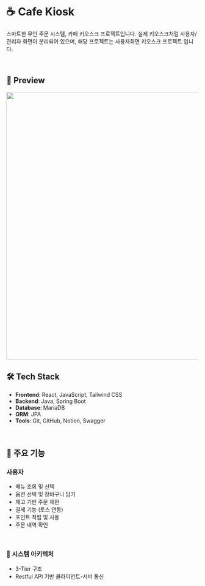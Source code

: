 # ☕ Cafe Kiosk

스마트한 무인 주문 시스템, 카페 키오스크 프로젝트입니다. 
실제 키오스크처럼 사용자/관리자 화면이 분리되어 있으며, 해당 프로젝트는 사용자화면 키오스크 프로젝트 입니다.

<br />

## 📸 Preview

<img src="https://your-preview-image-url" width="700"/>

<br />

## 🛠️ Tech Stack

- **Frontend**: React, JavaScript, Tailwind CSS
- **Backend**: Java, Spring Boot
- **Database**: MariaDB
- **ORM**: JPA 
- **Tools**: Git, GitHub, Notion, Swagger

<br />

## 🚀 주요 기능

### 사용자
- 메뉴 조회 및 선택
- 옵션 선택 및 장바구니 담기
- 재고 기반 주문 제한
- 결제 기능 (토스 연동)
- 포인트 적립 및 사용
- 주문 내역 확인

<br />

### 📌 시스템 아키텍처
- 3-Tier 구조
- Restful API 기반 클라이언트-서버 통신

<br />

